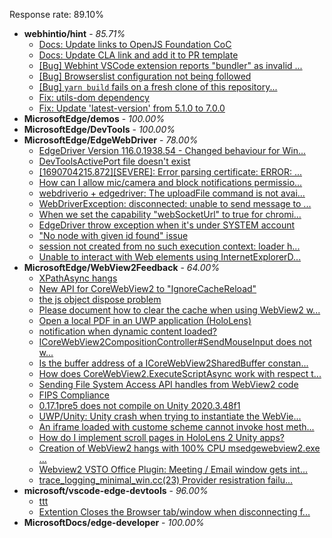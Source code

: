 Response rate: 89.10%

* **webhintio/hint** - _85.71%_
  * [Docs: Update links to OpenJS Foundation CoC](https://github.com/webhintio/hint/pull/5692)
  * [Docs: Update CLA link and add it to PR template](https://github.com/webhintio/hint/pull/5691)
  * [[Bug] Webhint VSCode extension reports "bundler" as invalid ...](https://github.com/webhintio/hint/issues/5563)
  * [[Bug] Browserslist configuration not being followed](https://github.com/webhintio/hint/issues/5556)
  * [[Bug] `yarn build` fails on a fresh clone of this repository...](https://github.com/webhintio/hint/issues/5657)
  * [Fix: utils-dom dependency](https://github.com/webhintio/hint/pull/5564)
  * [Fix: Update 'latest-version' from 5.1.0 to 7.0.0](https://github.com/webhintio/hint/pull/5471)
* **MicrosoftEdge/demos** - _100.00%_
* **MicrosoftEdge/DevTools** - _100.00%_
* **MicrosoftEdge/EdgeWebDriver** - _78.00%_
  * [EdgeDriver Version 116.0.1938.54 - Changed behaviour for Win...](https://github.com/MicrosoftEdge/EdgeWebDriver/issues/106)
  * [DevToolsActivePort file doesn't exist](https://github.com/MicrosoftEdge/EdgeWebDriver/issues/101)
  * [[1690704215.872][SEVERE]: Error parsing certificate: ERROR: ...](https://github.com/MicrosoftEdge/EdgeWebDriver/issues/99)
  * [How can I allow mic/camera and block notifications permissio...](https://github.com/MicrosoftEdge/EdgeWebDriver/issues/98)
  * [webdriverio + edgedriver: The uploadFile command is not avai...](https://github.com/MicrosoftEdge/EdgeWebDriver/issues/97)
  * [WebDriverException: disconnected: unable to send message to ...](https://github.com/MicrosoftEdge/EdgeWebDriver/issues/104)
  * [When we set the capability "webSocketUrl" to true for chromi...](https://github.com/MicrosoftEdge/EdgeWebDriver/issues/103)
  * [EdgeDriver throw exception when it's under SYSTEM account](https://github.com/MicrosoftEdge/EdgeWebDriver/issues/100)
  * ["No node with given id found" issue](https://github.com/MicrosoftEdge/EdgeWebDriver/issues/96)
  * [session not created from no such execution context: loader h...](https://github.com/MicrosoftEdge/EdgeWebDriver/issues/95)
  * [Unable to interact with Web elements using InternetExplorerD...](https://github.com/MicrosoftEdge/EdgeWebDriver/issues/91)
* **MicrosoftEdge/WebView2Feedback** - _64.00%_
  * [XPathAsync hangs](https://github.com/MicrosoftEdge/WebView2Feedback/issues/3736)
  * [New API for CoreWebView2 to "IgnoreCacheReload"](https://github.com/MicrosoftEdge/WebView2Feedback/issues/3734)
  * [the js object dispose problem](https://github.com/MicrosoftEdge/WebView2Feedback/issues/3733)
  * [Please document how to clear the cache when using WebView2 w...](https://github.com/MicrosoftEdge/WebView2Feedback/issues/3727)
  * [Open a local PDF in an UWP application (HoloLens)](https://github.com/MicrosoftEdge/WebView2Feedback/issues/3724)
  * [notification when dynamic content loaded?](https://github.com/MicrosoftEdge/WebView2Feedback/issues/3720)
  * [ICoreWebView2CompositionController#SendMouseInput does not w...](https://github.com/MicrosoftEdge/WebView2Feedback/issues/3713)
  * [Is the buffer address of a ICoreWebView2SharedBuffer constan...](https://github.com/MicrosoftEdge/WebView2Feedback/issues/3712)
  * [How does CoreWebView2.ExecuteScriptAsync work with respect t...](https://github.com/MicrosoftEdge/WebView2Feedback/issues/3708)
  * [Sending File System Access API handles from WebView2 code](https://github.com/MicrosoftEdge/WebView2Feedback/issues/3706)
  * [FIPS Compliance](https://github.com/MicrosoftEdge/WebView2Feedback/issues/3684)
  * [0.17.1pre5 does not compile on Unity 2020.3.48f1](https://github.com/MicrosoftEdge/WebView2Feedback/issues/3726)
  * [UWP/Unity: Unity crash when trying to instantiate the WebVie...](https://github.com/MicrosoftEdge/WebView2Feedback/issues/3721)
  * [An iframe loaded with custome scheme cannot invoke host meth...](https://github.com/MicrosoftEdge/WebView2Feedback/issues/3716)
  * [How do I implement scroll pages in HoloLens 2 Unity apps?](https://github.com/MicrosoftEdge/WebView2Feedback/issues/3705)
  * [Creation of WebView2 hangs with 100% CPU msedgewebview2.exe ...](https://github.com/MicrosoftEdge/WebView2Feedback/issues/3698)
  * [Webview2 VSTO Office Plugin: Meeting / Email window gets int...](https://github.com/MicrosoftEdge/WebView2Feedback/issues/3692)
  * [trace_logging_minimal_win.cc(23) Provider resistration failu...](https://github.com/MicrosoftEdge/WebView2Feedback/issues/3687)
* **microsoft/vscode-edge-devtools** - _96.00%_
  * [ttt](https://github.com/microsoft/vscode-edge-devtools/issues/1709)
  * [Extention Closes the Browser tab/window when disconnecting f...](https://github.com/microsoft/vscode-edge-devtools/issues/1708)
* **MicrosoftDocs/edge-developer** - _100.00%_